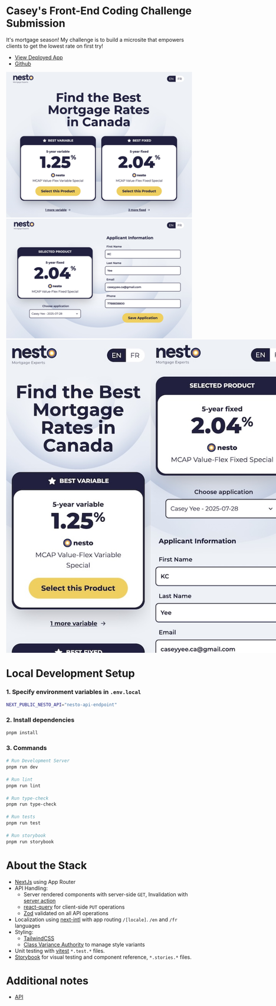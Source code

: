 # Casey's Front-End Coding Challenge Submission

It's mortgage season! My challenge is to build a microsite that empowers clients to get the lowest rate on first try!

- [View Deployed App](https://nesto-frontend-challenge.vercel.app/)
- [Github](https://github.com/caseyyee/nesto-frontend-challenge)

<img src="https://raw.githubusercontent.com/caseyyee/nesto-frontend-challenge/master/docs/home-desktop.jpg" alt="Home">
<img src="https://raw.githubusercontent.com/caseyyee/nesto-frontend-challenge/master/docs/application-desktop.jpg" alt="Application">
<div style="display:flex">
<img src="https://raw.githubusercontent.com/caseyyee/nesto-frontend-challenge/master/docs/home.jpg" alt="Home - mobile" height="850">
<img src="https://raw.githubusercontent.com/caseyyee/nesto-frontend-challenge/master/docs/application.jpg" alt="Application - mobile" height="850">
</div>

# Local Development Setup

### 1. Specify environment variables in `.env.local`

```bash
NEXT_PUBLIC_NESTO_API="nesto-api-endpoint"
```

### 2. Install dependencies

```bash
pnpm install
```

### 3. Commands

```bash
# Run Development Server
pnpm run dev

# Run lint
pnpm run lint

# Run type-check
pnpm run type-check

# Run tests
pnpm run test

# Run storybook
pnpm run storybook
```

# About the Stack

- [NextJs](https://nextjs.org/docs/app) using App Router
- API Handling:
  - Server rendered components with server-side `GET`, Invalidation with [server action](https://nextjs.org/docs/14/app/building-your-application/data-fetching/server-actions-and-mutations)
  - [react-query](https://tanstack.com/query/v5/docs/framework/react/overview) for client-side `PUT` operations
  - [Zod](https://zod.dev/) validated on all API operations
- Localization using [next-intl](https://next-intl.dev/) with app routing `/[locale]`. `/en` and `/fr` languages
- Styling:
  - [TailwindCSS](https://tailwindcss.com/)
  - [Class Variance Authority](https://cva.style/docs) to manage style variants
- Unit testing with [vitest](https://vitest.dev/) `*.test.*` files.
- [Storybook](https://storybook.js.org/) for visual testing and component reference, `*.stories.*` files.

# Additional notes

- [API](./docs/api-notes.md)
